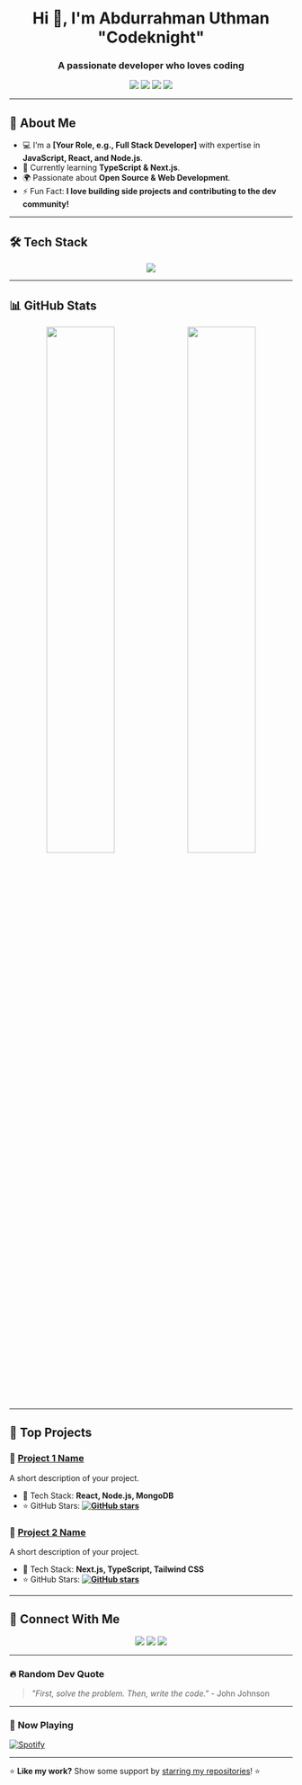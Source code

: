 <!-- GitHub Profile Header -->
<h1 align="center">Hi 👋, I'm Abdurrahman Uthman "Codeknight"</h1>
<h3 align="center">A passionate developer who loves coding</h3>

<!-- Social Links -->
<p align="center">
  <a href="https://yourwebsite.com" target="_blank"><img src="https://img.shields.io/badge/Portfolio-%231E90FF.svg?style=for-the-badge&logo=web&logoColor=white"></a>
  <a href="https://www.linkedin.com/in/uthman-abdurrahman-970210221?utm_source=share&utm_campaign=share_via&utm_content=profile&utm_medium=android_app" target="_blank"><img src="https://img.shields.io/badge/LinkedIn-%230A66C2.svg?style=for-the-badge&logo=linkedin&logoColor=white"></a>
  <a href="mailto:codeknightdojo@gmail.com"><img src="https://img.shields.io/badge/Gmail-D14836?style=for-the-badge&logo=gmail&logoColor=white"></a>
  <a href="https://twitter.com/yourhandle" target="_blank"><img src="https://img.shields.io/badge/Twitter-%231DA1F2.svg?style=for-the-badge&logo=twitter&logoColor=white"></a>
</p>

---

## 🚀 **About Me**
- 💻 I’m a **[Your Role, e.g., Full Stack Developer]** with expertise in **JavaScript, React, and Node.js**.  
- 🎯 Currently learning **TypeScript & Next.js**.  
- 🌍 Passionate about **Open Source & Web Development**.  
- ⚡ Fun Fact: **I love building side projects and contributing to the dev community!**  

---

## 🛠 **Tech Stack**
<p align="center">
  <img src="https://skillicons.dev/icons?i=html,css,js,ts,react,nextjs,nodejs,express,mongodb,postgres,docker,git,github" />
</p>

---

## 📊 **GitHub Stats**
<p align="center">
  <img src="https://github-readme-stats.vercel.app/api?username=yourusername&show_icons=true&theme=radical&hide_border=true" width="49%" />
  <img src="https://github-readme-streak-stats.herokuapp.com/?user=yourusername&theme=radical&hide_border=true" width="49%" />
</p>

---

## 📂 **Top Projects**
### 🔹 **[Project 1 Name](https://github.com/yourusername/project1)**
A short description of your project.
- 🚀 Tech Stack: **React, Node.js, MongoDB**
- ⭐ GitHub Stars: **[![GitHub stars](https://img.shields.io/github/stars/yourusername/project1.svg?style=social)](https://github.com/yourusername/project1/stargazers)**  

### 🔹 **[Project 2 Name](https://github.com/yourusername/project2)**
A short description of your project.
- 🚀 Tech Stack: **Next.js, TypeScript, Tailwind CSS**
- ⭐ GitHub Stars: **[![GitHub stars](https://img.shields.io/github/stars/yourusername/project2.svg?style=social)](https://github.com/yourusername/project2/stargazers)**  

---

## 🤝 **Connect With Me**
<p align="center">
  <a href="https://linkedin.com/in/yourname"><img src="https://img.shields.io/badge/LinkedIn-0077B5?style=for-the-badge&logo=linkedin&logoColor=white"></a>
  <a href="mailto:your.email@gmail.com"><img src="https://img.shields.io/badge/Email-D14836?style=for-the-badge&logo=gmail&logoColor=white"></a>
  <a href="https://twitter.com/yourhandle"><img src="https://img.shields.io/badge/Twitter-1DA1F2?style=for-the-badge&logo=twitter&logoColor=white"></a>
</p>

---

### 🔥 **Random Dev Quote**
> *"First, solve the problem. Then, write the code."* - John Johnson  

---

### 🎵 **Now Playing**
[![Spotify](https://novatorem.vercel.app/api/spotify)](https://open.spotify.com/user/your_spotify_id)

---

⭐ **Like my work?** Show some support by [starring my repositories](https://github.com/yourusername?tab=repositories)! ⭐
